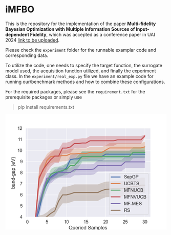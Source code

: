 # iMFBO

This is the repository for the implementation of the paper **Multi-fidelity Bayesian Optimization with Multiple Information Sources of
Input-dependent Fidelity**, which was accepted as a conference paper in UAI 2024 [link to be uploaded](https://www.auai.org/uai2024/).

Please check the `experiment` folder for the runnable examplar code and corresponding data.

To utilize the code, one needs to specify the target function, the surrogate model used, the acquisition function utilized, and finally
the experiment class. In the `experiment/real_exp.py` file we have an example code for running our/benchmark methods and how to combine these configurations.


For the required packages, please see the `requirement.txt` for the prerequisite packages or simply use 
>pip install requirements.txt

![](./results.png)
